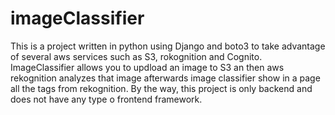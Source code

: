 # imageClassifier
This is a project written in python using Django and boto3 to take advantage of several aws services such as S3, rokognition and Cognito.
ImageClassifier allows you  to updload an image to S3 an then aws rekognition analyzes that image afterwards image classifier show in a page all the tags from rekognition.
By the way, this project is only backend and does not have any type o frontend framework.
